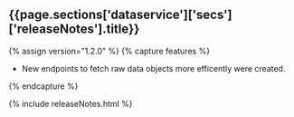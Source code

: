 <h2 id="{{page.sections['dataservice']['secs']['releaseNotes'].anchor}}">{{page.sections['dataservice']['secs']['releaseNotes'].title}}</h2>

<p></p>

{% assign version="1.2.0" %}
{% capture features %}
    <ul>
      <li>New endpoints to fetch raw data objects more efficently were created.</li>
    </ul>
{% endcapture %}

{% include releaseNotes.html %}